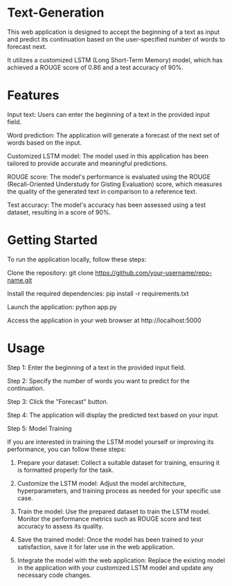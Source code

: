 # Text-Generation

This web application is designed to accept the beginning of a text as input and predict its continuation based on the user-specified number of words to forecast next.

It utilizes a customized LSTM (Long Short-Term Memory) model, which has achieved a ROUGE score of 0.86 and a test accuracy of 90%.

# Features

Input text: Users can enter the beginning of a text in the provided input field.

Word prediction: The application will generate a forecast of the next set of words based on the input.

Customized LSTM model: The model used in this application has been tailored to provide accurate and meaningful predictions.

ROUGE score: The model's performance is evaluated using the ROUGE (Recall-Oriented Understudy for Gisting Evaluation) score, which measures the quality of the generated text in comparison to a reference text.

Test accuracy: The model's accuracy has been assessed using a test dataset, resulting in a score of 90%.

# Getting Started
To run the application locally, follow these steps:

Clone the repository: git clone https://github.com/your-username/repo-name.git

Install the required dependencies: pip install -r requirements.txt

Launch the application: python app.py

Access the application in your web browser at http://localhost:5000

# Usage
Step 1: Enter the beginning of a text in the provided input field.

Step 2: Specify the number of words you want to predict for the continuation.

Step 3: Click the "Forecast" button.

Step 4: The application will display the predicted text based on your input.

Step 5: Model Training

If you are interested in training the LSTM model yourself or improving its performance, you can follow these steps:

1) Prepare your dataset: Collect a suitable dataset for training, ensuring it is formatted properly for the task.
 
2) Customize the LSTM model: Adjust the model architecture, hyperparameters, and training process as needed for your specific use case.
 
3) Train the model: Use the prepared dataset to train the LSTM model. Monitor the performance metrics such as ROUGE score and test accuracy to assess its quality.
 
4) Save the trained model: Once the model has been trained to your satisfaction, save it for later use in the web application.

5) Integrate the model with the web application: Replace the existing model in the application with your customized LSTM model and update any necessary code changes.
